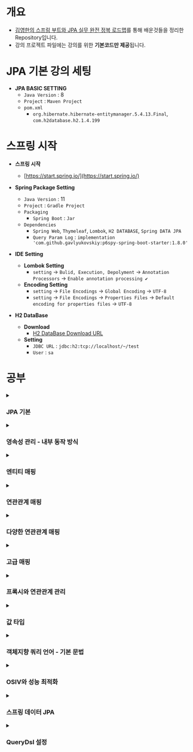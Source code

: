 ﻿# 개요

- [김영한의 스프링 부트와 JPA 실무 완전 정복 로드맵](https://www.inflearn.com/roadmaps/149)를 통해 배운것들을 정리한 Repository입니다.
-  강의 프로젝트 파일에는 강의를 위한 **기본코드만 제공**됩니다.

# JPA 기본 강의 세팅
- **JPA BASIC SETTING**
    - `Java Version` : 8
    - `Project` : `Maven Project`
    - `pom.xml`
        - `org.hibernate.hibernate-entitymanager.5.4.13.Final`, `com.h2database.h2.1.4.199`

# 스프링 시작

- **스프링 시작**
    - [https://start.spring.io/](https://start.spring.io/)


- **Spring Package Setting**
    - `Java Version` : 11
    - `Project` : `Gradle Project`
    - `Packaging`
        - `Spring Boot` : `Jar`
    - `Dependencies`
        - `Spring Web`, `Thymeleaf`, `Lombok`, `H2 DATABASE`, `Spring DATA JPA`
        - `Query Param Log` : `implementation 'com.github.gavlyukovskiy:p6spy-spring-boot-starter:1.8.0'`


- **IDE Setting**
    - **Lombok Setting**
        - `setting` -> `Bulid, Execution, Depolyment` -> `Annotation Processors` -> `Enable annotation processing ✔`
    - **Encoding Setting**
        - `setting` -> `File Encodings` -> `Global Encoding` -> `UTF-8`
        - `setting` -> `File Encodings` -> `Properties Files` -> `Default encoding for properties files` -> `UTF-8`

- **H2 DataBase**
    - **Download**
        - [H2 DataBase Download URL](https://www.h2database.com)
    - **Setting**
        - `JDBC URL` : `jdbc:h2:tcp://localhost/~/test`
        - `User` : `sa`

# 공부

<details>
<summary><h3>JPA 기본</h3></summary>

- [SQL 중심적인 개발의 문제점](https://github.com/WooJinDeve/JPA-Study/issues/1#issue-1368870103)
- JPA?
- JPA의 성능 최적화 기능
- JPA의 데이터베이스 방언
- JPA 구동 방식
- JPQL

</details>

<details>
<summary><h3>영속성 관리 - 내부 동작 방식</h3></summary>

- [엔티티 매니저 팩토리와 엔티티 매니저](https://github.com/WooJinDeve/JPA-Study/issues/2#issue-1368886016)
- 영속성 컨텍스트
- 영속성 컨텍스트의 이점
- 플러시
- 준영속 상태

</details>

<details>
<summary><h3>엔티티 매핑</h3></summary>

- [엔티티 매핑 소개](https://github.com/WooJinDeve/JPA-Study/issues/3#issue-1368918263)
- 데이터 베이스 스키마 자동 생성
- 기본 키 매핑

</details>

<details>
<summary><h3>연관관계 매핑</h3></summary>

- [기초 용어](https://github.com/WooJinDeve/JPA-Study/issues/4#issue-1369374160)
- 데이터 중심의 설계의 문제점
- 단방향 연관관계
- 양방향 연관관계
- 연관관계의 주인(Owner)

</details>

<details>
<summary><h3>다양한 연관관계 매핑</h3></summary>

- [연관관계 매핑시 고려사항](https://github.com/WooJinDeve/JPA-Study/issues/5#issue-1369501872)
- 다대일 [N:1]
- 일대다 [1:N]
- 일대일 [1:1]
- 다대다 [N:M]

</details>

<details>
<summary><h3>고급 매핑</h3></summary>

- [상속관계 매핑](https://github.com/WooJinDeve/JPA-Study/issues/6#issue-1369650022)
- 주요 어노테이션
- 조인 전략
- 단일 테이블 전략
- 구현 클래스마다 테이블 전략
- @MappedSuperclass

</details>

<details>
<summary><h3>프록시와 연관관계 관리</h3></summary>

- [프록시](https://github.com/WooJinDeve/JPA-Study/issues/7#issue-1369788892)
- 즉시로딩, 지연로딩
- 영속성 전이 : CASCADE
- 고아객체
- 영속성 전이 + 고아 객체 생명주기

</details>

<details>
<summary><h3>값 타입</h3></summary>

- [기본 값 타입](https://github.com/WooJinDeve/JPA-Study/issues/8#issue-1370085853)
- 임베디드 타입
- 값 타입과 불변 객체
- 값 타입 비교
- 값 타입 컬렉션

</details>

<details>
<summary><h3>객체지향 쿼리 언어 - 기본 문법</h3></summary>

- [JPQL](https://github.com/WooJinDeve/JPA-Study/issues/9#issue-1371226456)
- JPA Criteria
- QueryDSL
- 네이티브 SQL
- JDBC 직접 사용
- JPQL 문법
- 프로젝션
- 페이징
- 조인
- 서브쿼리
- JPQL 타입 표현
- 조건식 - CASE 식
- JPQL 함수
- 경로 표현식
- 패치조인(fetch join)
- 페치조인의 한계
- 다형성 쿼리
- 엔티티 직접 사용
- Named 쿼리
- 벌크 연산

</details>

<details>
<summary><h3>OSIV와 성능 최적화</h3></summary>

- [OSIV?](https://github.com/WooJinDeve/JPA-Study/issues/10#issue-1375753568)
- OSIV ON
- OSIV OFF
- 커멘드와 쿼리 분리

</details>

<details>
<summary><h3>스프링 데이터 JPA</h3></summary>

- [공통 인터페이스 설정](https://github.com/WooJinDeve/JPA-Study/issues/11#issue-1377027588)
- 쿼리 메소드 기능
- 확장 기능
- 스프링 데이터 JPA 분석
- 나머지 기능

</details>

<details>
<summary><h3>QueryDsl 설정</h3></summary>

- [기본문법](https://github.com/WooJinDeve/JPA-Study/issues/12#issue-1377786481)
- 중급 문법
</details>

